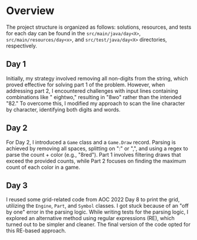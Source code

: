 # Overview

The project structure is organized as follows: solutions, resources, and tests for each day can be found in
the `src/main/java/day<X>`, `src/main/resources/day<x>`, and `src/test/java/day<X>` directories, respectively.

## Day 1

Initially, my strategy involved removing all non-digits from the string, which proved effective for solving part 1 of
the problem. However, when addressing part 2, I encountered challenges with input lines containing combinations like "
eightwo," resulting in "8wo" rather than the intended "82." To overcome this, I modified my approach to scan the line
character by character, identifying both digits and words.

## Day 2

For Day 2, I introduced a `Game` class and a `Game.Draw` record. Parsing is achieved by removing all spaces, splitting
on ":" or ",", and using a regex to parse the count + color (e.g., "8red"). Part 1 involves filtering draws that exceed
the provided counts, while Part 2 focuses on finding the maximum count of each color in a game.

## Day 3

I reused some grid-related code from AOC 2022 Day 8 to print the grid, utilizing the `Engine`, `Part`, and `Symbol`
classes. I got stuck because of an "off by one" error in the parsing logic. While writing tests for the parsing logic,
I explored an alternative method using regular expressions (RE), which turned out to be simpler and cleaner. The final
version of the code opted for this RE-based approach.
